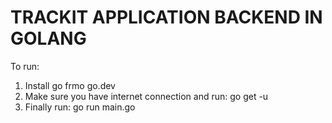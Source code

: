 # TRACKIT APPLICATION BACKEND IN GOLANG
To run:
1. Install go frmo go.dev
2. Make sure you have internet connection and run: go get -u
3. Finally run: go run main.go
